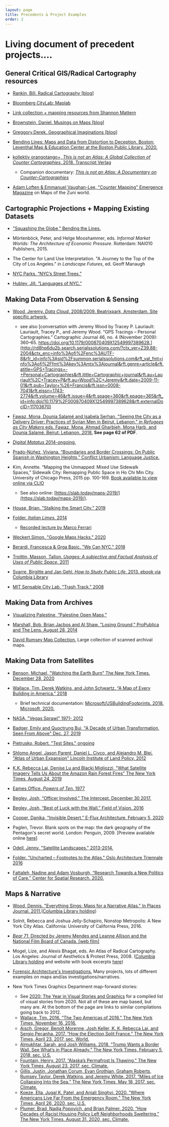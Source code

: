 ```yaml
---
layout: page
title: Precedents & Project Examples
order: 2
---
```


# Living document of precedent projects....

## General Critical GIS/Radical Cartography resources

- [Rankin, Bill. Radical Cartography [blog]](http://www.radicalcartography.net )

- [Bloomberg CityLab: Maplab](https://www.bloomberg.com/citylab )

- [Link collection + mapping resources from Shannon Mattern](https://pinboard.in/u:shannon_mattern/t:mapping/)

- [Brownstein, Daniel. Musings on Maps [blog]](https://dabrownstein.com/)

- [Greggory,Derek. Geographical Imaginations [blog]](https://geographicalimaginations.com/category/mapping/)

- [Bending Lines: Maps and Data from Distortion to Deception. Boston: Leventhal Map & Education Center at the Boston Public Library, 2020.](https://www.leventhalmap.org/digital-exhibitions/bending-lines)

- [kollektiv orangotango+, *This is not an Atlas: A Global Collection of Counter Cartographies*. 2018. Transcript Verlag](https://notanatlas.org/about/)
  - Companion documentary: [*This is not an Atlas: A Documentary on Counter-Cartographies*](https://www.youtube.com/watch?v=T8-GKyy3j6I&feature=youtu.be)

- [Adam Loften & Emmanuel Vaughan-Lee, "Counter Mapping" Emergence Magazine](https://emergencemagazine.org/story/counter-mapping/) on Maps of the Zuni world.


## Cartographic Projections + Mapping Existing Datasets

- ["Squashing the Globe," Bending the Lines.](https://www.leventhalmap.org/digital-exhibitions/bending-lines/how-to-bend/projections/) 

<!-- need to scan -->
- Mörtenböck, Peter, and Helge Mooshammer, eds. *Informal Market Worlds: The Architecture of Economic Pressure*. Rotterdam: NAI010 Publishers, 2015.

<!-- need to scan -->
- The Center for Land Use Interpretation. "A Journey to the Top of the City of Los Angeles." in *Landscape Futures*, ed. Geoff Manaugh 

- [NYC Parks. “NYC’s Street Trees.”](https://tree-map.nycgovparks.org/) 

- [Hubley, Jill. “Languages of NYC.”](https://www.jillhubley.com/project/nyclanguages/)

## Making Data From Observation & Sensing

- [Wood, Jeremy. *Data Cloud*. 2008/2009.
Beatrixpark, Amsterdam. Site specific artwork.](http://www.jeremywood.net/artworks/data-cloud.html)
    - see also [conversation with Jeremy Wood by Tracey P. Lauriault: Lauriault, Tracey P., and Jeremy Wood. “GPS Tracings – Personal Cartographies.” Cartographic Journal 46, no. 4 (November 2009): 360–65. https://doi.org/10.1179/000870409X12549997389628.](http://rd8hp6du2b.search.serialssolutions.com/?ctx_ver=Z39.88-2004&ctx_enc=info%3Aofi%2Fenc%3AUTF-8&rfr_id=info%3Asid%2Fsummon.serialssolutions.com&rft_val_fmt=info%3Aofi%2Ffmt%3Akev%3Amtx%3Ajournal&rft.genre=article&rft.atitle=GPS+Tracings+-+Personal+Cartographies&rft.jtitle=Cartographic+journal&rft.au=Lauriault%2C+Tracey+P&rft.au=Wood%2C+Jeremy&rft.date=2009-11-01&rft.pub=Taylor+%26+Francis&rft.issn=0008-7041&rft.eissn=1743-2774&rft.volume=46&rft.issue=4&rft.spage=360&rft.epage=365&rft_id=info:doi/10.1179%2F000870409X12549997389628&rft.externalDocID=11703670)

- [Fawaz, Mona, Dounia Salamé and Isabela Serhan. "Seeing the City as a Delivery Driver: Practices of Syrian Men in Beirut, Lebanon." in *Refugees as City Makers* eds. Fawaz, Mona, Ahmad Gharbieh, Mona Harb, and Dounia Salamé. Beirut: Lebanon. 2018.](https://www.aub.edu.lb/ifi/Documents/publications/research_reports/2018-2019/20180910_refugees_as_city_makers.pdf) **See page 62 of PDF**.

- [*Digital Matatus* 2014-ongoing.](http://digitalmatatus.com/about.html) 

- [Prado-Núñez, Viviana. “Boundaries and Border Crossings: On Public Spanish in Washington Heights,” Conflict Urbanism: Language Justice.](http://language-ecologies.c4sr.columbia.edu/seminar/Case-Studies/WashingtonHeights/index.html) 

- Kim, Annette. “Mapping the Unmapped: Mixed Use Sidewalk Spaces,” Sidewalk City: Remapping Public Space in Ho Chi Min City. University of Chicago Press, 2015 pp. 100-169. [Book available to view online via CLIO](https://clio.columbia.edu/catalog/11744583?counter=1)
  - See also online: [https://slab.today/maps-2019/](https://slab.today/maps-2019/). 

- [House, Brian. "Stalking the Smart City." 2019](https://urbanomnibus.net/2019/05/stalking-smart-city/)

- [Folder. *Italian Limes*. 2014](http://www.italianlimes.net/)
  - [Recorded lecture by Marco Ferrari](https://vimeo.com/268248381)

- [Weckert,Simon. "Google Maps Hacks." 2020](http://www.simonweckert.com/googlemapshacks.html)

- [Berardi, Francesca & Grga Basic. "We Can NYC." 2018](https://canners.nyc/)

- [Troittin, Masson, Tallon. *Usages: A subjective and Factual Analysis of Uses of Public Space*. 2011](http://www.marin-trottin.com/usages)

- [Svarre, Birgitte and Jan Gehl. *How to Study Public Life*. 2013. ebook via Columbia Library](https://clio.columbia.edu/catalog/14098130?counter=1)

- [MIT Sensable City Lab. "Trash Track." 2008](https://senseable.mit.edu/trashtrack/how-it-works.php?id=3)

## Making Data from Archives
- [Visualizing Palestine, “Palestine Open Maps,”](https://palopenmaps.org/) 

- [Marshall, Bob, Brian Jacbos and Al Shaw. "Losing Ground," ProPublica and The Lens. August 28, 2014](https://projects.propublica.org/louisiana/) 

- [David Rumsey Map Collection.](https://www.davidrumsey.com) Large collection of scanned archival maps. 

## Making Data from Satellites 

- [Benson, Michael, "Watching the Earth Burn" The New York Times. December 28, 2020](https://www.nytimes.com/2020/12/28/opinion/climate-change-earth.html)

- [Wallace, Tim, Derek Watkins, and John Schwartz. “A Map of Every Building in America.” 2018](https://www.nytimes.com/interactive/2018/10/12/us/map-of-every-building-in-the-united-states.html)
  - Brief technical documentation: [Microsoft/USBuildingFootprints. 2018. Microsoft, 2020.](https://github.com/microsoft/USBuildingFootprints)

- [NASA, "Vegas Sprawl" 1971- 2012](https://www.youtube.com/watch?v=xFzdyxwx50M)

- [Badger, Emily and Quoctrung Bui, "A Decade of Urban Transformation, Seen From Above" Dec. 27, 2019](https://www.nytimes.com/interactive/2019/12/27/upshot/america-from-above.html)

- [Pietrusko, Robert. "Test Sites." ongoing](http://www.warning-office.org/wo-test-sites)

- [Shlomo Angel, Jason Parent, Daniel L. Civco, and Alejandro M. Blei. "Atlas of Urban Expansion" Lincoln Institute of Land Policy. 2012](https://www.lincolninst.edu/research-data/data/atlas-urban-expansion)

- [K.K. Rebecca Lai, Denise Lu and Blacki Migliozzi, "What Satellite Imagery Tells Us About the Amazon Rain Forest Fires" The New York Times, August 24, 2019](https://www.nytimes.com/interactive/2019/08/24/world/americas/amazon-rain-forest-fire-maps.html)

- [Eames Office. *Powers of Ten*. 1977](https://www.youtube.com/watch?v=0fKBhvDjuy0)

- [Begley, Josh, “Officer Involved.” The Intercept. December 30 2017.](https://theintercept.co/officer-involved/)

- [Begley, Josh, “Best of Luck with the Wall.” Field of Vision. 2016](https://theintercept.com/2016/10/26/best-of-luck-with-the-wall/)

- [Cooper, Danika, “Invisible Desert.” E-Flux Architecture. February 5, 2020](https://www.e-flux.com/architecture/new-silk-roads/313103/invisible-desert/) 

- Paglen, Trevor. Blank spots on the map: the dark geography of the Pentagon's secret world. London: Penguin, 2009. [Preview available online [here](https://www.google.com/books/edition/Blank_Spots_on_the_Map/oM8u2198DcsC?hl=en&gbpv=1&printsec=frontcover)]

- [Odell, Jenny. "Satellite Landscapes." 2013-2014.](https://www.jennyodell.com/satellite-landscapes.html)

- [Folder. "Uncharted – Footnotes to the Atlas." Oslo Architecture Triennale 2016 ](http://uncharted.ooo/explore.html) 

- [Fattaleh, Nadine and Adam Vosburgh, “Research Towards a New Politics of Care.” Center for Spatial Research. 2020.](https://centerforspatialresearch.github.io/summer2020_research/2020/08/30/supply-chain.html)

## Maps & Narrative

- [Wood, Dennis. "Everything Sings: Maps for a Narrative Atlas." In Places Journal. 2011.](https://placesjournal.org/article/everything-sings-maps-for-a-narrative-atlas/?cn-reloaded=1)([Columbia Library holding](https://clio.columbia.edu/catalog/12408640))

- Solnit, Rebecca and Joshua Jelly-Schapiro, Nonstop Metropolis: A New York City Atlas. California: University of California Press, 2016.  

- [*Bear 71.* Directed by Jeremy Mendes and Leanne Allison and the National Film Board of Canada. [web film]](https://bear71vr.nfb.ca/)

- Mogel, Lize, and Alexis Bhagat, eds. An Atlas of Radical Cartography. Los Angeles: Journal of Aesthetics & Protest Press, 2008. ([Columbia Library holding](https://clio.columbia.edu/catalog/6359214?counter=1) and website with book excerpts [here](http://www.an-atlas.com/))

- [Forensic Architecture's Investigations.](https://forensic-architecture.org/) Many projects, lots of different examples on maps and/as investigations/narratives.

- New York Times Graphics Department map-forward stories: 

  - See [2020: The Year in Visual Stories and Graphics](https://www.nytimes.com/interactive/2020/12/30/us/2020-year-in-graphics.html?searchResultPosition=2) for a compiled list of visual stories from 2020. Not all of these are map based, but many are. At the bottom of the page are links to similar compilations going back to 2012. 
  - [Wallace, Tim. 2016. “The Two Americas of 2016.” The New York Times, November 16, 2016.](https://www.nytimes.com/interactive/2016/11/16/us/politics/the-two-americas-of-2016.html)
  - [Aisch, Gregor, Benoît Morenne, Josh Keller, K. K. Rebecca Lai, and Sergio Peçanha. 2017. “How the Election Split France.” The New York Times, April 23, 2017, sec. World.](https://www.nytimes.com/interactive/2017/04/23/world/europe/french-election-results-maps.html)
  - [Almukhtar, Sarah, and Josh Williams. 2018. “Trump Wants a Border Wall. See What’s in Place Already.” The New York Times, February 5, 2018, sec. U.S.](https://www.nytimes.com/interactive/2018/02/05/us/border-wall.html)
  - [Fountain, Henry. 2017. “Alaska’s Permafrost Is Thawing.” The New York Times, August 23, 2017, sec. Climate.](https://www.nytimes.com/interactive/2017/08/23/climate/alaska-permafrost-thawing.html)
  - [Gillis, Justin, Jonathan Corum, Evan Grothjan, Graham Roberts, Rumsey Taylor, Derek Watkins, and Jeremy White. 2017. “Miles of Ice Collapsing Into the Sea.” The New York Times, May 18, 2017, sec. Climate.](https://www.nytimes.com/interactive/2017/05/18/climate/antarctica-ice-melt-climate-change.html)
  - [Koeze, Ella, Jugal K. Patel, and Anjali Singhvi. 2020. “Where Americans Live Far From the Emergency Room.” The New York Times, April 26, 2020, sec. U.S.](https://www.nytimes.com/interactive/2020/04/26/us/us-hospital-access-coronavirus.html.)
  - [Plumer, Brad, Nadja Popovich, and Brian Palmer. 2020. “How Decades of Racist Housing Policy Left Neighborhoods Sweltering.” The New York Times, August 31, 2020, sec. Climate.](https://www.nytimes.com/interactive/2020/08/24/climate/racism-redlining-cities-global-warming.html.)





<!-- Other misc projects to be added: 
Anti-Eviction Mapping Project 
Forensic Architecture -->
